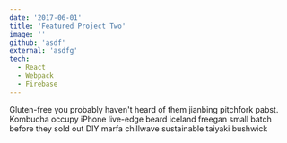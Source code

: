 ```yaml
---
date: '2017-06-01'
title: 'Featured Project Two'
image: ''
github: 'asdf'
external: 'asdfg'
tech:
  - React
  - Webpack
  - Firebase
---
```


Gluten-free you probably haven't heard of them jianbing pitchfork pabst. Kombucha occupy iPhone live-edge beard iceland freegan small batch before they sold out DIY marfa chillwave sustainable taiyaki bushwick
